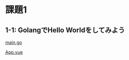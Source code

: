 # 課題1

## 1-1: GolangでHello Worldをしてみよう

[main.go](src/main.go ':include :type=code')

[App.vue](src/App.vue ':include :type=code markup')